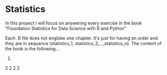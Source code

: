 # Statistics

In this proyect I will focus on answering every exercise in the book "Foundation Statistics for Data Science with R and Python"

Each .R file does not englobe one chapter. It's just for having an order and they are in sequance (statistics_1, statistics_2,...,statistics_n). The content of the book is the following...

1.
2
2
2
2

